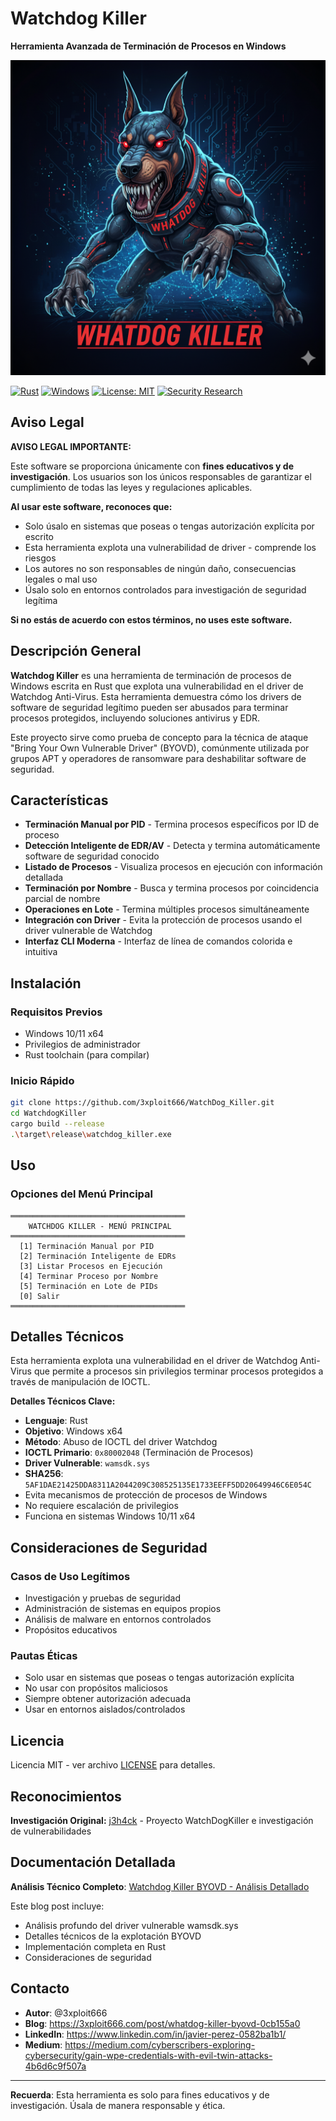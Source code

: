 # Watchdog Killer

**Herramienta Avanzada de Terminación de Procesos en Windows**

![Watchdog Killer](./assets/portada.png)

[![Rust](https://img.shields.io/badge/rust-%23000000.svg?style=for-the-badge&logo=rust&logoColor=white)](https://www.rust-lang.org/)
[![Windows](https://img.shields.io/badge/Windows-0078D6?style=for-the-badge&logo=windows&logoColor=white)](https://www.microsoft.com/windows)
[![License: MIT](https://img.shields.io/badge/License-MIT-yellow.svg?style=for-the-badge)](https://opensource.org/licenses/MIT)
[![Security Research](https://img.shields.io/badge/Security-Research-red?style=for-the-badge)](https://github.com/yourusername/WatchdogKiller)

## Aviso Legal

**AVISO LEGAL IMPORTANTE:**

Este software se proporciona únicamente con **fines educativos y de investigación**. Los usuarios son los únicos responsables de garantizar el cumplimiento de todas las leyes y regulaciones aplicables.

**Al usar este software, reconoces que:**
- Solo úsalo en sistemas que poseas o tengas autorización explícita por escrito
- Esta herramienta explota una vulnerabilidad de driver - comprende los riesgos
- Los autores no son responsables de ningún daño, consecuencias legales o mal uso
- Úsalo solo en entornos controlados para investigación de seguridad legítima

**Si no estás de acuerdo con estos términos, no uses este software.**

## Descripción General

**Watchdog Killer** es una herramienta de terminación de procesos de Windows escrita en Rust que explota una vulnerabilidad en el driver de Watchdog Anti-Virus. Esta herramienta demuestra cómo los drivers de software de seguridad legítimo pueden ser abusados para terminar procesos protegidos, incluyendo soluciones antivirus y EDR.

Este proyecto sirve como prueba de concepto para la técnica de ataque "Bring Your Own Vulnerable Driver" (BYOVD), comúnmente utilizada por grupos APT y operadores de ransomware para deshabilitar software de seguridad.

## Características

- **Terminación Manual por PID** - Termina procesos específicos por ID de proceso
- **Detección Inteligente de EDR/AV** - Detecta y termina automáticamente software de seguridad conocido
- **Listado de Procesos** - Visualiza procesos en ejecución con información detallada
- **Terminación por Nombre** - Busca y termina procesos por coincidencia parcial de nombre
- **Operaciones en Lote** - Termina múltiples procesos simultáneamente
- **Integración con Driver** - Evita la protección de procesos usando el driver vulnerable de Watchdog
- **Interfaz CLI Moderna** - Interfaz de línea de comandos colorida e intuitiva

## Instalación

### Requisitos Previos
- Windows 10/11 x64
- Privilegios de administrador
- Rust toolchain (para compilar)

### Inicio Rápido
```bash
git clone https://github.com/3xploit666/WatchDog_Killer.git
cd WatchdogKiller
cargo build --release
.\target\release\watchdog_killer.exe
```

## Uso

### Opciones del Menú Principal

```
═══════════════════════════════════════
    WATCHDOG KILLER - MENÚ PRINCIPAL
═══════════════════════════════════════
  [1] Terminación Manual por PID
  [2] Terminación Inteligente de EDRs
  [3] Listar Procesos en Ejecución
  [4] Terminar Proceso por Nombre
  [5] Terminación en Lote de PIDs
  [0] Salir
═══════════════════════════════════════
```

## Detalles Técnicos

Esta herramienta explota una vulnerabilidad en el driver de Watchdog Anti-Virus que permite a procesos sin privilegios terminar procesos protegidos a través de manipulación de IOCTL.

**Detalles Técnicos Clave:**
- **Lenguaje**: Rust
- **Objetivo**: Windows x64
- **Método**: Abuso de IOCTL del driver Watchdog
- **IOCTL Primario**: `0x80002048` (Terminación de Procesos)
- **Driver Vulnerable**: `wamsdk.sys`
- **SHA256**: `5AF1DAE21425DDA8311A2044209C308525135E1733EEFF5DD20649946C6E054C`
- Evita mecanismos de protección de procesos de Windows
- No requiere escalación de privilegios
- Funciona en sistemas Windows 10/11 x64

## Consideraciones de Seguridad

### Casos de Uso Legítimos
- Investigación y pruebas de seguridad
- Administración de sistemas en equipos propios
- Análisis de malware en entornos controlados
- Propósitos educativos

### Pautas Éticas
- Solo usar en sistemas que poseas o tengas autorización explícita
- No usar con propósitos maliciosos
- Siempre obtener autorización adecuada
- Usar en entornos aislados/controlados

## Licencia

Licencia MIT - ver archivo [LICENSE](LICENSE) para detalles.

## Reconocimientos

**Investigación Original:** [j3h4ck](https://github.com/j3h4ck/WatchDogKiller) - Proyecto WatchDogKiller e investigación de vulnerabilidades

## Documentación Detallada

**Análisis Técnico Completo**: [Watchdog Killer BYOVD - Análisis Detallado](https://3xploit666.com/post/whatdog-killer-byovd-0cb155a0)

Este blog post incluye:
- Análisis profundo del driver vulnerable wamsdk.sys
- Detalles técnicos de la explotación BYOVD
- Implementación completa en Rust
- Consideraciones de seguridad

## Contacto

- **Autor**: @3xploit666
- **Blog**: https://3xploit666.com/post/whatdog-killer-byovd-0cb155a0
- **LinkedIn**: https://www.linkedin.com/in/javier-perez-0582ba1b1/
- **Medium**: https://medium.com/cyberscribers-exploring-cybersecurity/gain-wpe-credentials-with-evil-twin-attacks-4b6d6c9f507a

---

**Recuerda**: Esta herramienta es solo para fines educativos y de investigación. Úsala de manera responsable y ética.
